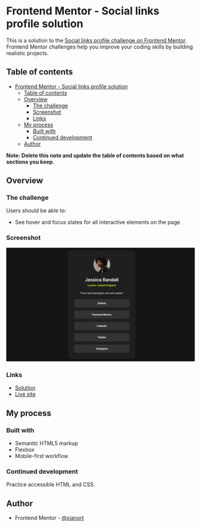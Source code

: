 # Frontend Mentor - Social links profile solution

This is a solution to the [Social links profile challenge on Frontend Mentor](https://www.frontendmentor.io/challenges/social-links-profile-UG32l9m6dQ). Frontend Mentor challenges help you improve your coding skills by building realistic projects.

## Table of contents

- [Frontend Mentor - Social links profile solution](#frontend-mentor---social-links-profile-solution)
  - [Table of contents](#table-of-contents)
  - [Overview](#overview)
    - [The challenge](#the-challenge)
    - [Screenshot](#screenshot)
    - [Links](#links)
  - [My process](#my-process)
    - [Built with](#built-with)
    - [Continued development](#continued-development)
  - [Author](#author)

**Note: Delete this note and update the table of contents based on what sections you keep.**

## Overview

### The challenge

Users should be able to:

- See hover and focus states for all interactive elements on the page

### Screenshot

![Page screenshot](./screenshot.jpg)

### Links

- [Solution](https://github.com/xianort/social-links-profile)
- [Live site](https://jolly-kringle-948e2e.netlify.app/)

## My process

### Built with

- Semantic HTML5 markup
- Flexbox
- Mobile-first workflow

### Continued development

Practice accessible HTML and CSS.

## Author

- Frontend Mentor - [@xianort](https://www.frontendmentor.io/profile/xianort)
